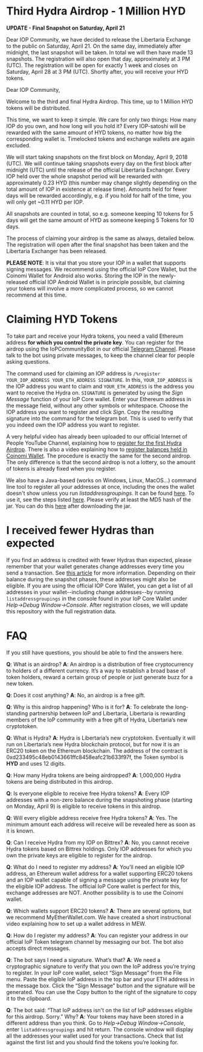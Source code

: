 Third Hydra Airdrop - 1 Million HYD
===================================

**UPDATE - Final Snapshot on Saturday, April 21**

Dear IOP Community, 
we have decided to release the Libertaria Exchange to the public on Saturday, April 21. On the same day, immediately after midnight, the last snapshot will be taken. In total we will then have made 13 snapshots. The registration will also open that day, approximately at 3 PM (UTC). The registration will be open for exactly 1 week and closes on Saturday, April 28 at 3 PM (UTC). Shortly after, you will receive your HYD tokens.



Dear IOP Community,

Welcome to the third and final Hydra Airdrop. This time, up to 1 Million HYD tokens will be distributed. 

This time, we want to keep it simple. We care for only two things: How many IOP do you own, and how long will you hold it? Every IOP-satoshi will be rewarded with the same amount of HYD tokens, no matter how big the corresponding wallet is. Timelocked tokens and exchange wallets are again excluded.

We will start taking snapshots on the first block on Monday, April 9, 2018 (UTC). We will continue taking snapshots every day on the first block after midnight (UTC) until the release of the official Libertaria Exchanger. Every IOP held over the whole snapshot period will be rewarded with approximately 0.23 HYD (this number may change slightly depending on the total amount of IOP in existence at release time). Amounts held for fewer days will be rewarded accordingly, e.g. if you hold for half of the time, you will only get ~0.11 HYD per IOP.   

All snapshots are counted in total, so e.g. someone keeping 10 tokens for 5 days will get the same amount of HYD as someone keeping 5 Tokens for 10 days.

The process of claiming your airdrop is the same as always, detailed below. The registration will open after the final snapshot has been taken and the Libertaria Exchanger has been released.

**PLEASE NOTE**: It is vital that you store your IOP in a wallet that supports signing messages. We recommend using the official IoP Core Wallet, but the Coinomi Wallet for Android also works. Storing the IOP in the newly-released official IOP Android Wallet is in principle possible, but claiming your tokens will involve a more complicated process, so we cannot recommend at this time.


Claiming HYD Tokens
===================

To take part and receive your Hydra tokens, you need a valid Ethereum address **for which you control the private key**. You can register for the airdrop using the IoPCommunityBot in our official [Telegram Channel](https://t.me/IoPofficial). Please talk to the bot using private messages, to keep the channel clear for people asking questions. 

The command used for claiming an IOP address is `/%register YOUR_IOP_ADDRESS YOUR_ETH_ADDRESS SIGNATURE`. In this, `YOUR_IOP_ADDRESS` is the IOP address you want to claim and `YOUR_ETH_ADDRESS` is the address you want to receive the Hydra on. `SIGNATURE` is generated by using the *Sign Message* function of your IoP Core wallet. Enter your Ethereum address in the message field, without any other symbols or whitespace. Choose the IOP address you want to register and click *Sign*. Copy the resulting signature into the command for the telegram bot. This is used to verify that you indeed own the IOP address you want to register.

A very helpful video has already been uploaded to our official Internet of People YouTube Channel, explaining how to [register for the first Hydra Airdrop](https://youtu.be/hvMySKfQZ7Q). There is also a video explaining how to [register balances held in Coinomi Wallet](https://youtu.be/Hu6JHJPks30). The procedure is exactly the same for the second airdrop. The only difference is that the second airdrop is not a lottery, so the amount of tokens is already fixed when you register.

We also have a Java-based (works on Windows, Linux, MacOS...) command line tool to register all your addresses at once, including the ones the wallet doesn't show unless you run *listaddressgroupings*. It can be found [here](https://github.com/libertaria-project/hydra-airdrop-2/raw/master/src/register/jar/ClaimAirdrop.jar). To use it, see the steps listed [here](https://github.com/libertaria-project/hydra-airdrop-2/blob/master/src/register/jar/README.md). Please verify at least the MD5 hash of the jar. You can do this [here](http://onlinemd5.com) after downloading the jar.


I received fewer Hydras than expected
=====================================

If you find an address is credited with fewer Hydras than expected, please remember that your wallet generates change addresses every time you send a transaction. See [this article](https://iop.global/change-addresses/) for more information. Depending on their balance during the snapshot phases, these addresses might also be eligible. If you are using the official IOP Core Wallet, you can get a list of all addresses in your wallet--including change addresses--by running `listaddressgroupings` in the console found in your IoP Core Wallet under *Help->Debug Window->Console*. After registration closes, we will update this repository with the full registration data. 



# FAQ


If you still have questions, you should be able to find the answers here.

**Q**: What is an airdrop?
**A**: An airdrop is a distribution of free cryptocurrency to holders of a different currency. It’s a way to establish a broad base of token holders, reward a certain group of people or just generate buzz for a new token.

**Q**: Does it cost anything?
**A**: No, an airdrop is a free gift.

**Q**: Why is this airdrop happening? Who is it for?
**A**: To celebrate the long-standing partnership between IoP and Libertaria, Libertaria is rewarding members of the IoP community with a free gift of Hydra, Libertaria’s new cryptotoken.

**Q**: What is Hydra?
**A**: Hydra is Libertaria’s new cryptotoken. Eventually it will run on Libertaria’s new Hydra blockchain protocol, but for now it is an ERC20 token on the Ethereum blockchain. The address of the contract is 0xd233495c48eb0143661ffc8458eafc21b633f97f, the Token symbol is **HYD** and uses 12 digits.

**Q**: How many Hydra tokens are being airdropped?
**A**: 1,000,000 Hydra tokens are being distributed in this airdrop.

**Q**: Is everyone eligible to receive free Hydra tokens?
**A**: Every IOP addresses with a non-zero balance during the snapshoting phase (starting on Monday, April 9) is eligible to receive tokens in this airdrop.

**Q**: Will every eligible address receive free Hydra tokens?
**A**: Yes. The minimum amount each address will receive will be revealed here as soon as it is known.

**Q**: Can I receive Hydra from my IOP on Bittrex?
**A**: No, you cannot receive Hydra tokens based on Bittrex holdings. Only IOP addresses for which you own the private keys are eligible to register for the airdrop.


**Q**: What do I need to register my address?
**A**: You’ll need an eligible IOP address, an Ethereum wallet address for a wallet supporting ERC20 tokens and an IOP wallet capable of signing a message using the private key for the eligible IOP address. The official IoP Core wallet is perfect for this, exchange addresses are NOT. Another possibility is to use the Coinomi wallet.

**Q**: Which wallets support ERC20 tokens?
**A**: There are several options, but we recommend MyEtherWallet.com. We have created a short instructional video explaining how to set up a wallet address in MEW.

**Q**: How do I register my address?
**A**: You can register your address in our official IoP Token telegram channel by messaging our bot. The bot also accepts direct messages.

**Q**: The bot says I need a signature. What’s that?
**A**: We need a cryptographic signature to verify that you own the IoP address you’re trying to register. In your IoP core wallet, select “Sign Message” from the File menu. Paste the eligible IoP address in the top bar and your ETH address in the message box. Click the “Sign Message” button and the signature will be generated. You can use the Copy button to the right of the signature to copy it to the clipboard.

**Q**: The bot said: “That IoP address isn't on the list of IoP addresses eligible for this airdrop. Sorry.” Why?
**A**: Your tokens may have been stored in a different address than you think. Go to *Help->Debug Window->Console*, enter `listaddressgroupings` and hit return. The console window will display all the addresses your wallet used for your transactions. Check that list against the first list and you should find the tokens you’re looking for.

